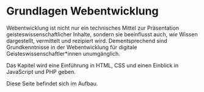 # Grundlagen Webentwicklung
 
Webentwicklung ist nicht nur ein technisches Mittel zur Präsentation geisteswissenschaftlicher Inhalte, sondern sie beeinflusst auch, *wie* Wissen dargestellt, vermittelt und rezipiert wird. Dementsprechend sind Grundkenntnisse in der Webentwicklung für digitale Geisteswissenschaftler*innen unumgänglich.

Das Kapitel wird eine Einführung in HTML, CSS und einen Einblick in JavaScript und PHP geben.

Diese Seite befindet sich im Aufbau.